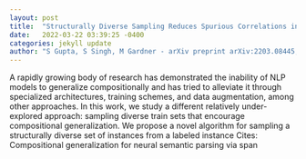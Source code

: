 ```yaml
---
layout: post
title:  "Structurally Diverse Sampling Reduces Spurious Correlations in Semantic Parsing Datasets"
date:   2022-03-22 03:39:25 -0400
categories: jekyll update
author: "S Gupta, S Singh, M Gardner - arXiv preprint arXiv:2203.08445, 2022"
---
```

A rapidly growing body of research has demonstrated the inability of NLP models to generalize compositionally and has tried to alleviate it through specialized architectures, training schemes, and data augmentation, among other approaches. In this work, we study a different relatively under-explored approach: sampling diverse train sets that encourage compositional generalization. We propose a novel algorithm for sampling a structurally diverse set of instances from a labeled instance Cites: Compositional generalization for neural semantic parsing via span